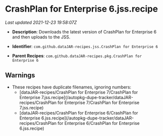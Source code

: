 # CrashPlan for Enterprise 6.jss.recipe

_Last updated 2021-12-23 19:58:07Z_

- **Description**: Downloads the latest version of CrashPlan for Enterprise 6 and then uploads to the JSS.

- **Identifier**: `com.github.dataJAR-recipes.jss.CrashPlan for Enterprise 6`

- **Parent Recipes**: `com.github.dataJAR-recipes.pkg.CrashPlan for Enterprise 6`

## Warnings

- These recipes have duplicate filenames, ignoring numbers:
    - [dataJAR-recipes/CrashPlan for Enterprise 7/CrashPlan for Enterprise 7.jss.recipe](/autopkg-dupe-tracker/dataJAR-recipes/CrashPlan for Enterprise 7/CrashPlan for Enterprise 7.jss.recipe)
    - [dataJAR-recipes/CrashPlan for Enterprise 6/CrashPlan for Enterprise 6.jss.recipe](/autopkg-dupe-tracker/dataJAR-recipes/CrashPlan for Enterprise 6/CrashPlan for Enterprise 6.jss.recipe)